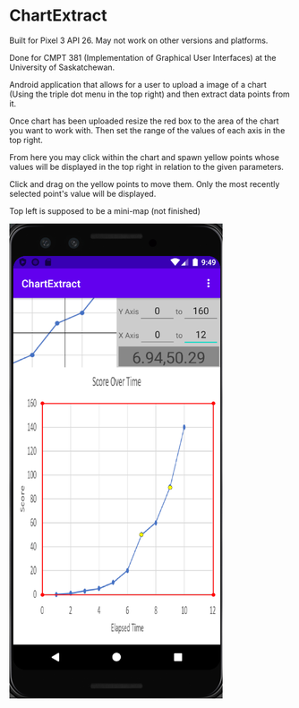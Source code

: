 # ChartExtract
 
 Built for Pixel 3 API 26. May not work on other versions and platforms.

Done for CMPT 381 (Implementation of Graphical User Interfaces) at the University of Saskatchewan.
 
 Android application that allows for a user to upload a image of a chart (Using the triple dot menu in the top right) and then extract data points from it. 
 
 Once chart has been uploaded resize the red box to the area of the chart you want to work with. Then set the range of the values of each axis in the top right.
 
 From here you may click within the chart and spawn yellow points whose values will be displayed in the top right in relation to the given parameters.
 
 Click and drag on the yellow points to move them. Only the most recently selected point's value will be displayed.
 
 Top left is supposed to be a mini-map (not finished)
 
 ![Example of use](https://github.com/henfang/ChartExtract/blob/master/example.png?raw=true)
